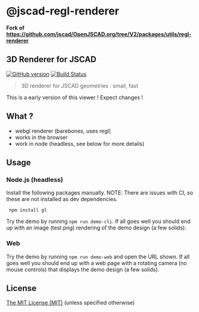 # @jscad-regl-renderer

**Fork of <https://github.com/jscad/OpenJSCAD.org/tree/V2/packages/utils/regl-renderer>**

## 3D Renderer for JSCAD

[![GitHub version](https://badge.fury.io/gh/jscad%2Fregl-renderer.svg)](https://badge.fury.io/gh/jscad%2Fregl-renderer)
[![Build Status](https://travis-ci.org/jscad/regl-renderer.svg)](https://travis-ci.org/jscad/regl-renderer)

> 3D renderer for JSCAD geometries : small, fast

This is a early version of this viewer ! Expect changes !

## What ?
- webgl renderer (barebones, uses regl)
- works in the browser
- work in node (headless, see below for more details)

## Usage

### Node.js (headless)

Install the following packages manually. NOTE: There are issues with CI, so these are not installed as dev dependencies.

```
 npm install gl
```

Try the demo by running ```npm run demo-cli```.
If all goes well you should end up with an image (test.png) rendering of the demo design (a few solids).

### Web

Try the demo by running ```npm run demo-web``` and open the URL shown.
If all goes well you should end up with a web page with a rotating camera (no mouse controls) that displays the demo design (a few solids).

## License

[The MIT License (MIT)](../../../LICENSE)
(unless specified otherwise)
